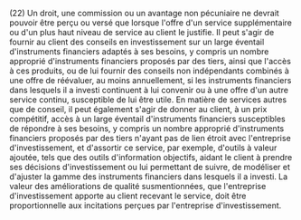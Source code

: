 (22) Un droit, une commission ou un avantage non pécuniaire ne devrait pouvoir être perçu ou versé que lorsque l'offre d'un service supplémentaire ou d'un plus haut niveau de service au client le justifie. Il peut s'agir de fournir au client des conseils en investissement sur un large éventail d'instruments financiers adaptés à ses besoins, y compris un nombre approprié d'instruments financiers proposés par des tiers, ainsi que l'accès à ces produits, ou de lui fournir des conseils non indépendants combinés à une offre de réévaluer, au moins annuellement, si les instruments financiers dans lesquels il a investi continuent à lui convenir ou à une offre d'un autre service continu, susceptible de lui être utile. En matière de services autres que de conseil, il peut également s'agir de donner au client, à un prix compétitif, accès à un large éventail d'instruments financiers susceptibles de répondre à ses besoins, y compris un nombre approprié d'instruments financiers proposés par des tiers n'ayant pas de lien étroit avec l'entreprise d'investissement, et d'assortir ce service, par exemple, d'outils à valeur ajoutée, tels que des outils d'information objectifs, aidant le client à prendre ses décisions d'investissement ou lui permettant de suivre, de modéliser et d'ajuster la gamme des instruments financiers dans lesquels il a investi. La valeur des améliorations de qualité susmentionnées, que l'entreprise d'investissement apporte au client recevant le service, doit être proportionnelle aux incitations perçues par l'entreprise d'investissement.